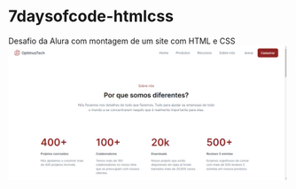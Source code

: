 # 7daysofcode-htmlcss
Desafio da Alura com montagem de um site com HTML e CSS
![img src= 2022-10-04 (2)](paginainicial.png)
